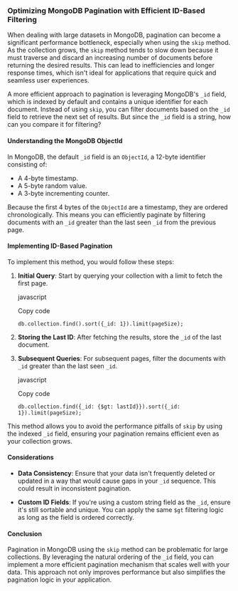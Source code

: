 ### Optimizing MongoDB Pagination with Efficient ID-Based Filtering

When dealing with large datasets in MongoDB, pagination can become a significant performance bottleneck, especially when using the `skip` method. As the collection grows, the `skip` method tends to slow down because it must traverse and discard an increasing number of documents before returning the desired results. This can lead to inefficiencies and longer response times, which isn't ideal for applications that require quick and seamless user experiences.

A more efficient approach to pagination is leveraging MongoDB's `_id` field, which is indexed by default and contains a unique identifier for each document. Instead of using `skip`, you can filter documents based on the `_id` field to retrieve the next set of results. But since the `_id` field is a string, how can you compare it for filtering?

#### Understanding the MongoDB ObjectId

In MongoDB, the default `_id` field is an `ObjectId`, a 12-byte identifier consisting of:

- A 4-byte timestamp.
- A 5-byte random value.
- A 3-byte incrementing counter.

Because the first 4 bytes of the `ObjectId` are a timestamp, they are ordered chronologically. This means you can efficiently paginate by filtering documents with an `_id` greater than the last seen `_id` from the previous page.

#### Implementing ID-Based Pagination

To implement this method, you would follow these steps:

1. **Initial Query**: Start by querying your collection with a limit to fetch the first page.
    
    javascript
    
    Copy code
    
    `db.collection.find().sort({_id: 1}).limit(pageSize);`
    
2. **Storing the Last ID**: After fetching the results, store the `_id` of the last document.
    
3. **Subsequent Queries**: For subsequent pages, filter the documents with `_id` greater than the last seen `_id`.
    
    javascript
    
    Copy code
    
    `db.collection.find({_id: {$gt: lastId}}).sort({_id: 1}).limit(pageSize);`
    

This method allows you to avoid the performance pitfalls of `skip` by using the indexed `_id` field, ensuring your pagination remains efficient even as your collection grows.

#### Considerations

- **Data Consistency**: Ensure that your data isn't frequently deleted or updated in a way that would cause gaps in your `_id` sequence. This could result in inconsistent pagination.
    
- **Custom ID Fields**: If you're using a custom string field as the `_id`, ensure it's still sortable and unique. You can apply the same `$gt` filtering logic as long as the field is ordered correctly.
    

#### Conclusion

Pagination in MongoDB using the `skip` method can be problematic for large collections. By leveraging the natural ordering of the `_id` field, you can implement a more efficient pagination mechanism that scales well with your data. This approach not only improves performance but also simplifies the pagination logic in your application.